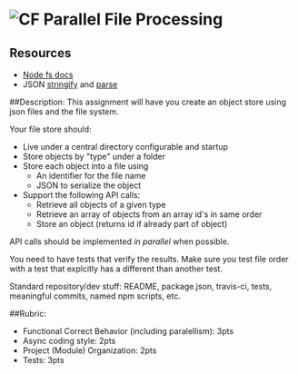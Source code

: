 ![CF](http://i.imgur.com/7v5ASc8.png) Parallel File Processing
===

## Resources
* [Node fs docs](https://nodejs.org/api/fs.html)
* JSON [stringify](https://developer.mozilla.org/en-US/docs/Web/JavaScript/Reference/Global_Objects/JSON/stringify) 
and [parse](https://developer.mozilla.org/en-US/docs/Web/JavaScript/Reference/Global_Objects/JSON/parse)

##Description:
This assignment will have you create an object store using json files and the file system.

Your file store should:
* Live under a central directory configurable and startup
* Store objects by "type" under a folder
* Store each object into a file using
    * An identifier for the file name
    * JSON to serialize the object
* Support the following API calls:
    * Retrieve all objects of a given type
    * Retrieve an array of objects from an array id's in same order
    * Store an object (returns id if already part of object)

API calls should be implemented _in parallel_ when possible.

You need to have tests that verify the results.  Make sure you test file order with a test
that explcitly has a different than another test.

Standard repository/dev stuff: README, package.json, travis-ci, tests, meaningful commits, named npm scripts, etc.

##Rubric:

  * Functional Correct Behavior (including paralellism): 3pts
  * Async coding style: 2pts
  * Project (Module) Organization: 2pts
  * Tests: 3pts
